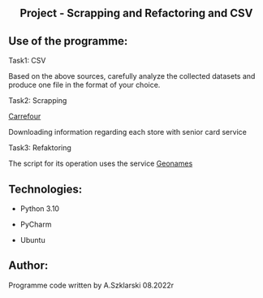 <h2 align="center">Project - Scrapping and Refactoring and CSV</h2>


## Use of the programme:
<p> Task1: CSV </p>
<p>Based on the above sources, carefully analyze the collected datasets and produce one file in the format of your choice.</p>


<p> Task2: Scrapping </p>
<a href = 'https://www.carrefour.pl/sklepy' title="Carrefour" target="_blank">Carrefour</a>
<p> Downloading information regarding each store with senior card service </p>


<p> Task3: Refaktoring </p>
<p> The script for its operation uses the service <a href = 'https://www.geonames.org/' title="Geonames" target="_blank">Geonames</a></p>


## Technologies:
<ul>
<li><p>Python 3.10</p></li>
<li><p>PyCharm</p></li>
<li><p>Ubuntu</p></li>
</ul>

## Author:
Programme code written by A.Szklarski 08.2022r

